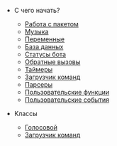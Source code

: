 * С чего начать?
  * [Работа с пакетом](introduction/first-wrok-to-package.md)
  * [Музыка](introduction/music.md)
  * [Переменные](introduction/variables.md)
  * [База данных](introduction/database.md)
  * [Статусы бота](introduction/status.md)
  * [Обратные вызовы](introduction/callbacks.md)
  * [Таймеры](introduction/timeouts.md)
  * [Загрузчик команд](introduction/command-handler.md)
  * [Парсеры](introduction/parsers.md)
  * [Пользовательские функции](introduction/custom-functions.md)
  * [Пользовательские события](introduction/custom-events.md)

* Классы
  * [Голосовой](classes/voice.md)
  * [Загрузчик команд](classes/command-handler.md)
